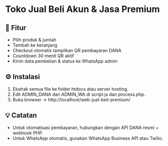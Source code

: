 # Toko Jual Beli Akun & Jasa Premium

## 🚀 Fitur
- Pilih produk & jumlah
- Tambah ke keranjang
- Checkout otomatis tampilkan QR pembayaran DANA
- Countdown 30 menit QR aktif
- Kirim data pembelian & status ke WhatsApp admin

## ⚙ Instalasi
1. Ekstrak semua file ke folder htdocs atau server hosting.
2. Edit ADMIN_DANA dan ADMIN_WA di script.js dan process.php.
3. Buka browser → http://localhost/web-jual-beli-premium/

## 💡 Catatan
- Untuk otomatisasi pembayaran, hubungkan dengan API DANA resmi + webhook PHP.
- Untuk WhatsApp otomatis, gunakan WhatsApp Business API atau Twilio.